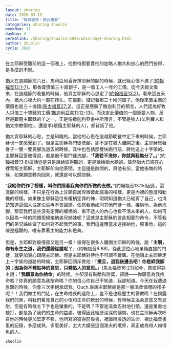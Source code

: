 ```yaml
---
layout: sharing
date: 2020-03-19
title: "每日靈修：彼此相愛"
categories: sharing Zhuolin
weekNum: 11
dayNum: 4
permalink: /sharing/zhuolin/2020/wk11-day4-sharing.html
author: Zhuolin
cycle: 2020
---
```


在主耶穌受難前的這一個晚上，他對待那要賣他的加略人猶大和忠心的西門彼得，是多麼的不同。  

猶大在逾越節前六日，馬利亞用香膏抹耶穌的腳的時候，就已經心懷不滿了([約翰福音12:1-7](https://www.biblegateway.com/quicksearch/?quicksearch=約翰福音12%3A1-7&qs_version=CUVMPT))。那香膏價值三十兩銀子，是一個工人一年的工價。從今天經文看來，在逾越節的晚餐的時候，他賣主耶穌的心思定了([約翰福音13:2](https://www.biblegateway.com/quicksearch/?quicksearch=約翰福音13%3A2&qs_version=CUVMPT))。看來這五天內，猶大心裡大約一直在掙扎，在籌劃，惦記著那三十兩的銀子。他後來賣主賣的價錢也是三十塊錢([馬太福音27:3](https://www.biblegateway.com/quicksearch/?quicksearch=馬太福音27%3A3&qs_version=CUVMPT))。這正是應驗了撒迦利亞的預言，人們認為好牧人只值三十塊錢的工價([撒迦利亞書11:12-13](https://www.biblegateway.com/quicksearch/?quicksearch=撒迦利亞書11%3A12-13&qs_version=CUVMPT))。而決定此價值的一個重要人物，居然是跟隨主耶穌的羊之一，正是像撒迦利亞書中所預言，不管是牧人(法利賽人和猶太宗教領袖)，還是羊(跟隨主耶穌的人)，都背叛了他。  

猶大賣耶穌的心思，主是知曉的。當他的心思在逾越節晚餐中定下來的時候，主耶穌也一定感覺到了。但是主耶穌為門徒洗腳，卻不是在猶大離開之後。主耶穌彎著身子一雙一雙臭腳洗過去的時候，其中也包括那雙快跑行惡、將他送上十字架的。主耶穌回答彼得說，若是他不幫門徒洗腳，“**「我若不洗你，你就與我無分了。」**”(約翰福音13:8)這話豈是只是說給彼得聽的，更是說給猶大聽的。雖然猶大已經在心裡背叛主耶穌，主耶穌卻向他表明，主這邊是敞開的，與他有份，當他後悔的時候，如果願意轉向回來，就還是可以歸耶穌。  

“**我給你們作了榜樣，叫你們照着我向你們所做的去做。**”(約翰福音13:15)因此，這洗腳的榜樣，不只是在行為上甘願自居卑微彼此服事的榜樣，更是內裡的態度和動機的榜樣。如果像主耶穌這位有權柄定罪的神，明明知道猶大已經賣了自己，也清楚知道這個人注定沈淪再不會回頭，依然看他如同其他門徒一樣，接納他，為他洗腳，那麼我們這些沒有定罪的權柄的，看不透人的內心也看不清未來的人，如何可以因為一時的問題拒絕接納弟兄姊妹呢？這就是主耶穌的彼此相愛的命令，不管我們的弟兄姊妹做了如何對不起我們的事，我們這邊應當永遠接納他，服事他。這的確是極難的，唯有靠著主的能力和恩典。  
   
但是，主耶穌對彼得卻又是另一樣！彼得在很多人離開主耶穌的時候，說「**主啊，你有永生之道，我們還歸從誰呢？**」(約翰福音6:68)，從此這位心地單純直接的門徒，就更加衷心跟隨主耶穌。但是主耶穌對待他不可謂不嚴厲。在他阻止主耶穌走上十字架的道路的時候，主耶穌回頭斥責他：「**撒旦，退我後邊去吧！你是絆我腳的；因為你不體貼神的意思，只體貼人的意思。**」(馬太福音16:23)如今，當彼得對主說：「**我願意為你捨命**」的時候。主卻沒有鼓勵和誇獎，卻說——你願意為我捨命嗎？你真的願意為我捨命嗎？你的信心你自己不知道，我卻知道。今天在我遭遇急難的時候，你會三次拒絕承認我。Ouch.誰說主耶穌總是那一臉溫柔憐憫的樣子呢？！我們做主的門徒，在生命成長的道路上，豈不是也經歷主的管教嗎？在揭露我們的罪，叫我們看見自己的小信和生命的軟弱的時候，有時候主溫柔恩慈又有忍耐，但是有時候主下手也是蠻重的，不是嗎？不管是溫柔忍耐地引領，還是重重地敲打，都是為了我們的生命的益處。彼得因此經歷深深的懊悔，也在主耶穌再次呼召他的時候更加堅定不移，他所寫的彼得前後書，裡面所浸透的生命，相比福音書里的記錄，多麼成熟，多麼美好，主大大擴張這個漁夫的境界，真正成為得人如得魚的人。  

`Zhuolin`  

